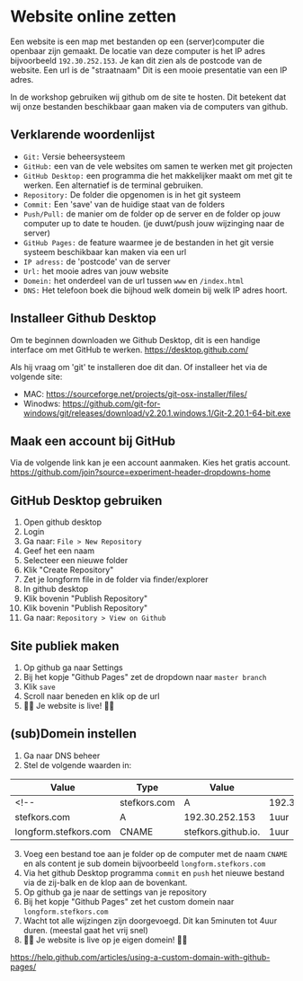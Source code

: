 # Website online zetten
Een website is een map met bestanden op een (server)computer die openbaar zijn gemaakt. De locatie van deze computer is het IP adres bijvoorbeeld `192.30.252.153`. Je kan dit zien als de postcode van de website. Een url is de "straatnaam" Dit is een mooie presentatie van een IP adres.

In de workshop gebruiken wij github om de site te hosten. Dit betekent dat wij onze bestanden beschikbaar gaan maken via de computers van github.

## Verklarende woordenlijst

- `Git:` Versie beheersysteem
- `GitHub:` een van de vele websites om samen te werken met git projecten
- `GitHub Desktop:` een programma die het makkelijker maakt om met git te werken. Een alternatief is de terminal gebruiken.
- `Repository:` De folder die opgenomen is in het git systeem
- `Commit:` Een 'save' van de huidige staat van de folders
- `Push/Pull:` de manier om de folder op de server en de folder op jouw computer up to date te houden. (je duwt/push jouw wijzinging naar de server)
- `GitHub Pages:` de feature waarmee je de bestanden in het git versie systeem beschikbaar kan maken via een url
- `IP adress:` de 'postcode' van de server
- `Url:` het mooie adres van jouw website
- `Domein:` het onderdeel van de url tussen `www` en `/index.html`
- `DNS:` Het telefoon boek die bijhoud welk domein bij welk IP adres hoort.

## Installeer Github Desktop
Om te beginnen downloaden we Github Desktop, dit is een handige interface om met GitHub te werken. https://desktop.github.com/

Als hij vraag om 'git' te installeren doe dit dan. Of installeer het via de volgende site:
- MAC: https://sourceforge.net/projects/git-osx-installer/files/
- Winodws: https://github.com/git-for-windows/git/releases/download/v2.20.1.windows.1/Git-2.20.1-64-bit.exe

## Maak een account bij GitHub
Via de volgende link kan je een account aanmaken. Kies het gratis account.
https://github.com/join?source=experiment-header-dropdowns-home

## GitHub Desktop gebruiken
1) Open github desktop
2) Login
3) Ga naar: `File > New Repository`
4) Geef het een naam
5) Selecteer een nieuwe folder
6) Klik "Create Repository"
7) Zet je longform file in de folder via finder/explorer
8) In github desktop 
9) Klik bovenin "Publish Repository"
10) Klik bovenin "Publish Repository"
11) Ga naar: `Repository > View on Github`

## Site publiek maken
1) Op github ga naar Settings
2) Bij het kopje "Github Pages" zet de dropdown naar `master branch`
3) Klik `save`
4) Scroll naar beneden en klik op de url
5) 🎉🎉 Je website is live! 🎉🎉

## (sub)Domein instellen
1) Ga naar DNS beheer
2) Stel de volgende waarden in:

| Value 					| Type	| Value					|  TTL 	| 
|---						|---	|---					|---	|
<!-- |  stefkors.com 			| A  	|  192.30.252.154 		|  1uur	| 
|  stefkors.com 			| A  	|  192.30.252.153 		|  1uur	|  -->
|  longform.stefkors.com 	| CNAME	|  stefkors.github.io. 	|  1uur	| 

3) Voeg een bestand toe aan je folder op de computer met de naam `CNAME` en als content je sub domein bijvoorbeeld `longform.stefkors.com`
4) Via het github Desktop programma `commit` en `push` het nieuwe bestand via de zij-balk en de klop aan de bovenkant.
5) Op github ga je naar de settings van je repository
6) Bij het kopje "Github Pages" zet het custom domein naar `longform.stefkors.com`
7) Wacht tot alle wijzingen zijn doorgevoegd. Dit kan 5minuten tot 4uur duren. (meestal gaat het vrij snel)
8) 🎉🎉 Je website is live op je eigen domein! 🎉🎉







https://help.github.com/articles/using-a-custom-domain-with-github-pages/